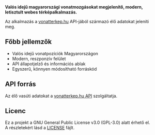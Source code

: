 
**Valós idejű magyarországi vonatmozgásokat megjelenítő, modern, letisztult webes térképalkalmazás.**

Az alkalmazás a [vonatterkep.hu](https://vonatterkep.hu) API-jából származó élő adatokat jeleníti meg.

## Főbb jellemzők

- Valós idejű vonatpozíciók Magyarországon
- Modern, reszponzív felület
- API állapotjelző és információs ablak
- Egyszerű, könnyen módosítható forráskód

## API forrás

Az élő vasúti adatokat a [vonatterkep.hu API](https://vonatterkep.hu) szolgáltatja.

## Licenc

Ez a projekt a GNU General Public License v3.0 (GPL-3.0) alatt érhető el.  
A részletekért lásd a [LICENSE](LICENSE) fájlt. 